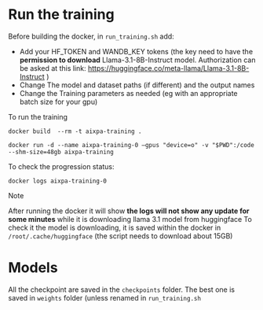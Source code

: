 # Run the training

Before building the docker, in `run_training.sh` add:

- Add your HF_TOKEN and WANDB_KEY tokens (the key need to have the __permission to download__  Llama-3.1-8B-Instruct model. Authorization can be asked at this link: https://huggingface.co/meta-llama/Llama-3.1-8B-Instruct )
- Change The model and dataset paths (if different) and the output names
- Change the Training parameters as needed (eg with an appropriate batch size for your gpu)

To run the training

```
docker build  --rm -t aixpa-training .
```

```
docker run -d --name aixpa-training-0 —gpus "device=o" -v "$PWD":/code --shm-size=48gb aixpa-training
```

To check the progression status:
```
docker logs aixpa-training-0
```

> [!NOTE] 
> After running the docker it will show __the logs will not show any update for some minutes__ while it is downloading llama 3.1 model from huggingface
> To check it the model is downloading, it is saved within the docker in `/root/.cache/huggingface` (the script needs to download about 15GB)

# Models

All the checkpoint are saved in the `checkpoints` folder. The best one is saved in `weights` folder (unless renamed in `run_training.sh`


